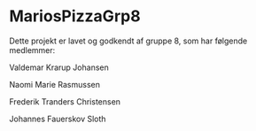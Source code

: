 # MariosPizzaGrp8

Dette projekt er lavet og godkendt af gruppe 8, som har følgende medlemmer:

Valdemar Krarup Johansen

Naomi Marie Rasmussen

Frederik Tranders Christensen

Johannes Fauerskov Sloth
